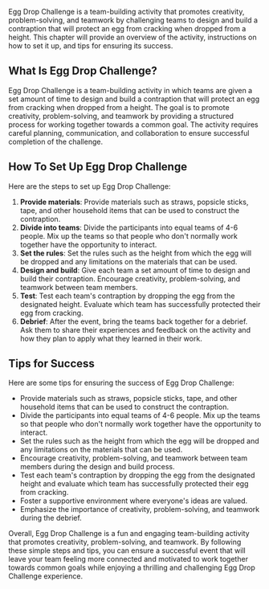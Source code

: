 
Egg Drop Challenge is a team-building activity that promotes creativity, problem-solving, and teamwork by challenging teams to design and build a contraption that will protect an egg from cracking when dropped from a height. This chapter will provide an overview of the activity, instructions on how to set it up, and tips for ensuring its success.

What Is Egg Drop Challenge?
---------------------------

Egg Drop Challenge is a team-building activity in which teams are given a set amount of time to design and build a contraption that will protect an egg from cracking when dropped from a height. The goal is to promote creativity, problem-solving, and teamwork by providing a structured process for working together towards a common goal. The activity requires careful planning, communication, and collaboration to ensure successful completion of the challenge.

How To Set Up Egg Drop Challenge
--------------------------------

Here are the steps to set up Egg Drop Challenge:

1. **Provide materials**: Provide materials such as straws, popsicle sticks, tape, and other household items that can be used to construct the contraption.
2. **Divide into teams**: Divide the participants into equal teams of 4-6 people. Mix up the teams so that people who don't normally work together have the opportunity to interact.
3. **Set the rules**: Set the rules such as the height from which the egg will be dropped and any limitations on the materials that can be used.
4. **Design and build**: Give each team a set amount of time to design and build their contraption. Encourage creativity, problem-solving, and teamwork between team members.
5. **Test**: Test each team's contraption by dropping the egg from the designated height. Evaluate which team has successfully protected their egg from cracking.
6. **Debrief**: After the event, bring the teams back together for a debrief. Ask them to share their experiences and feedback on the activity and how they plan to apply what they learned in their work.

Tips for Success
----------------

Here are some tips for ensuring the success of Egg Drop Challenge:

* Provide materials such as straws, popsicle sticks, tape, and other household items that can be used to construct the contraption.
* Divide the participants into equal teams of 4-6 people. Mix up the teams so that people who don't normally work together have the opportunity to interact.
* Set the rules such as the height from which the egg will be dropped and any limitations on the materials that can be used.
* Encourage creativity, problem-solving, and teamwork between team members during the design and build process.
* Test each team's contraption by dropping the egg from the designated height and evaluate which team has successfully protected their egg from cracking.
* Foster a supportive environment where everyone's ideas are valued.
* Emphasize the importance of creativity, problem-solving, and teamwork during the debrief.

Overall, Egg Drop Challenge is a fun and engaging team-building activity that promotes creativity, problem-solving, and teamwork. By following these simple steps and tips, you can ensure a successful event that will leave your team feeling more connected and motivated to work together towards common goals while enjoying a thrilling and challenging Egg Drop Challenge experience.

